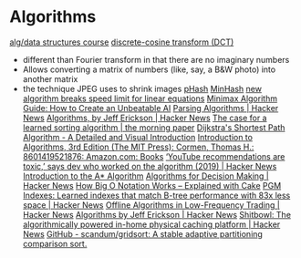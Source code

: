 # Algorithms

[alg/data structures course](https://www.freecodecamp.org/news/algorithms-and-data-structures-free-treehouse-course/)
[discrete-cosine transform (DCT)](https://en.wikipedia.org/wiki/Discrete_cosine_transform)
- different than Fourier transform in that there are no imaginary numbers
- Allows converting a matrix of numbers (like, say, a B&W photo) into another matrix
- the technique JPEG uses to shrink images
[pHash](https://www.phash.org/)
[MinHash](https://en.wikipedia.org/wiki/MinHash)
[new algorithm breaks speed limit for linear equations](https://news.ycombinator.com/item?id=26393795)
[Minimax Algorithm Guide: How to Create an Unbeatable AI](https://www.freecodecamp.org/news/minimax-algorithm-guide-how-to-create-an-unbeatable-ai/)
[Parsing Algorithms | Hacker News](https://news.ycombinator.com/item?id=24898210)
[Algorithms, by Jeff Erickson | Hacker News](https://news.ycombinator.com/item?id=18805624)
[The case for a learned sorting algorithm | the morning paper](https://blog.acolyer.org/2020/10/19/the-case-for-a-learned-sorting-algorithm/)
[Dijkstra's Shortest Path Algorithm - A Detailed and Visual Introduction](https://www.freecodecamp.org/news/dijkstras-shortest-path-algorithm-visual-introduction/)
[Introduction to Algorithms, 3rd Edition (The MIT Press): Cormen, Thomas H.: 8601419521876: Amazon.com: Books](https://www.amazon.com/Introduction-Algorithms-3rd-MIT-Press/dp/0262033844/)
[‘YouTube recommendations are toxic,’ says dev who worked on the algorithm (2019) | Hacker News](https://news.ycombinator.com/item?id=25516573)
[Introduction to the A\* Algorithm](https://www.redblobgames.com/pathfinding/a-star/introduction.html)
[Algorithms for Decision Making | Hacker News](https://news.ycombinator.com/item?id=25716581)
[How Big O Notation Works – Explained with Cake](https://www.freecodecamp.org/news/big-o-notation/)
[PGM Indexes: Learned indexes that match B-tree performance with 83x less space | Hacker News](https://news.ycombinator.com/item?id=25899286)
[Offline Algorithms in Low-Frequency Trading | Hacker News](https://news.ycombinator.com/item?id=25968348)
[Algorithms by Jeff Erickson | Hacker News](https://news.ycombinator.com/item?id=26074289)
[Shitbowl: The algorithmically powered in-home physical caching platform | Hacker News](https://news.ycombinator.com/item?id=26123726)
[GitHub - scandum/gridsort: A stable adaptive partitioning comparison sort.](https://github.com/scandum/gridsort?utm_source=tldrnewsletter)
